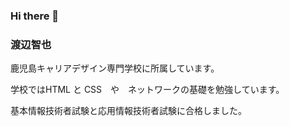 ### Hi there 👋

<!--
**WatanabeTomoya220/WatanabeTomoya220** is a ✨ _special_ ✨ repository because its `README.md` (this file) appears on your GitHub profile.

Here are some ideas to get you started:

- 🔭 I’m currently working on ...
- 🌱 I’m currently learning ...
- 👯 I’m looking to collaborate on ...
- 🤔 I’m looking for help with ...
- 💬 Ask me about ...
- 📫 How to reach me: ...
- 😄 Pronouns: ...
- ⚡ Fun fact: ...
-->
### 渡辺智也
鹿児島キャリアデザイン専門学校に所属しています。

学校ではHTML と CSS　や　ネットワークの基礎を勉強しています。

基本情報技術者試験と応用情報技術者試験に合格しました。

